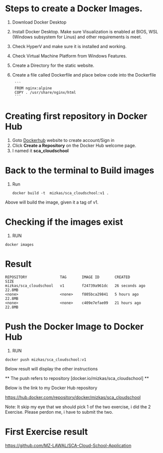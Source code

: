 # Steps to create a Docker Images.

1. Download Docker Desktop
2. Install Docker Desktop. Make sure Visualization is enabled at BIOS, WSL (Windows subsystem for Linus) and other requirements is meet. 
3. Check HyperV and make sure it is installed and working.
4. Check Virtual Machine Platform from Windows Features.
5. Create a Directory for the static website.
6. Create a file called Dockerfile and place below code into the Dockerfile

        ```
        FROM nginx:alpine
        COPY . /usr/share/nginx/html
        ```

# Creating first repository in Docker Hub
1. Goto  [Dockerhub](https://hub.docker.com/) website to create account/Sign in 
2. Click **Create a Repository** on the Docker Hub welcome page.
3. I named it **sca_cloudschool**

# Back to the terminal to Build images 
1. Run 
    ```
    docker build -t  mizkas/sca_cloudschool:v1 .
    ```

Above will build the image, given it a tag of v1.

# Checking if the images exist

1. RUN

```
docker images
```

# Result

```
REPOSITORY               TAG       IMAGE ID       CREATED          SIZE
mizkas/sca_cloudschool   v1        f24739a961dc   26 seconds ago   22.8MB
<none>                   <none>    f805bca29841   5 hours ago      22.8MB
<none>                   <none>    c409e7efae09   21 hours ago     22.8MB
```
# Push the Docker Image to Docker Hub

1. RUN 

```
docker push mizkas/sca_cloudschool:v1
```

Below result will display the other instructions


** The push refers to repository [docker.io/mizkas/sca_cloudschool] **

Below is the link to my Docker Hub repository

https://hub.docker.com/repository/docker/mizkas/sca_cloudschool

Note: It skip my eye that we should pick 1 of the two exercise, i did the 2 Exercise. Please perdon me, i have to submit the two.

# First Exercise result 

https://github.com/MZ-LAWAL/SCA-Cloud-School-Application
